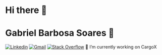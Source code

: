 # Hi there 👋
# Gabriel Barbosa Soares 🌋 

[![Linkedin](https://img.shields.io/badge/-LinkedIn-blue?style=flat&logo=Linkedin&logoColor=white)](https://www.linkedin.com/in/gabriel-barbosa-soares-2302895b/)
[![Gmail](https://img.shields.io/badge/-Gmail-c14438?style=flat&logo=Gmail&logoColor=white)](mailto:gabrielclimb@gmail.com)
[![Stack Overflow](https://img.shields.io/badge/-Stack%20Overflow-222222?style=flat-square&logo=stack-overflow&logoColor=white&link=https://stackoverflow.com/users/10780031/sudipto-ghosh)](https://stackoverflow.com/users/9697378/gabriel-soares)
🔭 I’m currently working on CargoX

<!--
**gabrielclimb/gabrielclimb** is a ✨ _special_ ✨ repository because its `README.md` (this file) appears on your GitHub profile.

Here are some ideas to get you started:

- 🔭 I’m currently working on ...
- 🌱 I’m currently learning ...
- 👯 I’m looking to collaborate on ...
- 🤔 I’m looking for help with ...
- 💬 Ask me about ...
- 📫 How to reach me: ...
- 😄 Pronouns: ...
- ⚡ Fun fact: ...
-->
